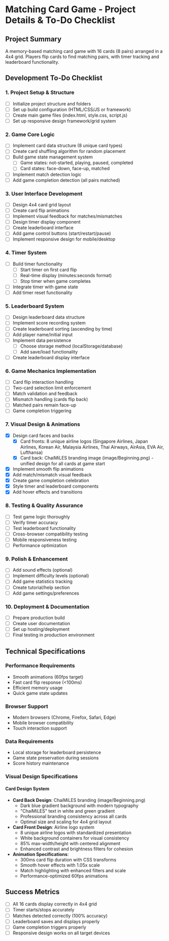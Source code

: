 # Matching Card Game - Project Details & To-Do Checklist

## Project Summary
A memory-based matching card game with 16 cards (8 pairs) arranged in a 4x4 grid. Players flip cards to find matching pairs, with timer tracking and leaderboard functionality.

## Development To-Do Checklist

### 1. Project Setup & Structure
- [ ] Initialize project structure and folders
- [ ] Set up build configuration (HTML/CSS/JS or framework)
- [ ] Create main game files (index.html, style.css, script.js)
- [ ] Set up responsive design framework/grid system

### 2. Game Core Logic
- [ ] Implement card data structure (8 unique card types)
- [ ] Create card shuffling algorithm for random placement
- [ ] Build game state management system
  - [ ] Game states: not-started, playing, paused, completed
  - [ ] Card states: face-down, face-up, matched
- [ ] Implement match detection logic
- [ ] Add game completion detection (all pairs matched)

### 3. User Interface Development
- [ ] Design 4x4 card grid layout
- [ ] Create card flip animations
- [ ] Implement visual feedback for matches/mismatches
- [ ] Design timer display component
- [ ] Create leaderboard interface
- [ ] Add game control buttons (start/restart/pause)
- [ ] Implement responsive design for mobile/desktop

### 4. Timer System
- [ ] Build timer functionality
  - [ ] Start timer on first card flip
  - [ ] Real-time display (minutes:seconds format)
  - [ ] Stop timer when game completes
- [ ] Integrate timer with game state
- [ ] Add timer reset functionality

### 5. Leaderboard System
- [ ] Design leaderboard data structure
- [ ] Implement score recording system
- [ ] Create leaderboard sorting (ascending by time)
- [ ] Add player name/initial input
- [ ] Implement data persistence
  - [ ] Choose storage method (localStorage/database)
  - [ ] Add save/load functionality
- [ ] Create leaderboard display interface

### 6. Game Mechanics Implementation
- [ ] Card flip interaction handling
- [ ] Two-card selection limit enforcement
- [ ] Match validation and feedback
- [ ] Mismatch handling (cards flip back)
- [ ] Matched pairs remain face-up
- [ ] Game completion triggering

### 7. Visual Design & Animations
- [x] Design card faces and backs
  - [x] Card fronts: 8 unique airline logos (Singapore Airlines, Japan Airlines, Korean Air, Malaysia Airlines, Thai Airways, AirAsia, EVA Air, Lufthansa)
  - [x] Card back: ChaiMiLES branding image (image/Beginning.png) - unified design for all cards at game start
- [x] Implement smooth flip animations
- [x] Add match/mismatch visual feedback
- [x] Create game completion celebration
- [x] Style timer and leaderboard components
- [x] Add hover effects and transitions

### 8. Testing & Quality Assurance
- [ ] Test game logic thoroughly
- [ ] Verify timer accuracy
- [ ] Test leaderboard functionality
- [ ] Cross-browser compatibility testing
- [ ] Mobile responsiveness testing
- [ ] Performance optimization

### 9. Polish & Enhancement
- [ ] Add sound effects (optional)
- [ ] Implement difficulty levels (optional)
- [ ] Add game statistics tracking
- [ ] Create tutorial/help section
- [ ] Add game settings/preferences

### 10. Deployment & Documentation
- [ ] Prepare production build
- [ ] Create user documentation
- [ ] Set up hosting/deployment
- [ ] Final testing in production environment

## Technical Specifications

### Performance Requirements
- Smooth animations (60fps target)
- Fast card flip response (<100ms)
- Efficient memory usage
- Quick game state updates

### Browser Support
- Modern browsers (Chrome, Firefox, Safari, Edge)
- Mobile browser compatibility
- Touch interaction support

### Data Requirements
- Local storage for leaderboard persistence
- Game state preservation during sessions
- Score history maintenance

### Visual Design Specifications
#### Card Design System
- **Card Back Design**: ChaiMiLES branding (image/Beginning.png)
  - Dark blue gradient background with modern typography
  - "ChaiMiLES" text in white and green gradient
  - Professional branding consistency across all cards
  - Optimal size and scaling for 4x4 grid layout
- **Card Front Design**: Airline logo system
  - 8 unique airline logos with standardized presentation
  - White background containers for visual consistency
  - 85% max-width/height with centered alignment
  - Enhanced contrast and brightness filters for cohesion
- **Animation Specifications**:
  - 300ms card flip duration with CSS transforms
  - Smooth hover effects with 1.05x scale
  - Match highlighting with enhanced filters and scale
  - Performance-optimized 60fps animations

## Success Metrics
- [ ] All 16 cards display correctly in 4x4 grid
- [ ] Timer starts/stops accurately
- [ ] Matches detected correctly (100% accuracy)
- [ ] Leaderboard saves and displays properly
- [ ] Game completion triggers properly
- [ ] Responsive design works on all target devices